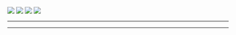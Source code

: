 ![](fe650e96-7b96-4816-b536-ee4acde8db42)
![](322fa919-ae9c-48e9-bd23-6fb9527c6d5d)
![](0f8f89ee-d6bc-44ff-9410-d1fa8d4ef8e4)
![](69201980-0f70-4d09-b0d2-68848bb0eb1f)



----

----

